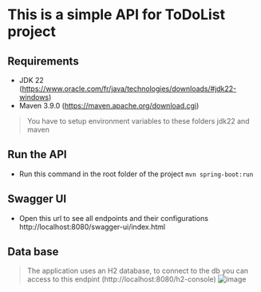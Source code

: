 
# This is a simple API for ToDoList project

## Requirements 
- JDK 22 (https://www.oracle.com/fr/java/technologies/downloads/#jdk22-windows)
- Maven 3.9.0 (https://maven.apache.org/download.cgi)
> You have to setup environment variables to these folders jdk22 and maven

## Run the API
- Run this command in the root folder of the project `mvn spring-boot:run`

## Swagger UI
- Open this url to see all endpoints and their configurations http://localhost:8080/swagger-ui/index.html

## Data base
> The application uses an H2 database, to connect to the db you can access to this endpint (http://localhost:8080/h2-console)
![image](https://github.com/Hourani963/todolist/assets/81326209/95ffaf73-303f-4f84-a068-9eb8c9f70e9a)
